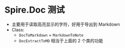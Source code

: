 # Spire.Doc 测试

- 主要用于读取高亮显示的字符，好用于导出到 Markdown
- Class:
  - `DocToMarkdown` + `MarkdownToNote`
  - `DocExtractToMD` 相当于上面的 2 个类的功能